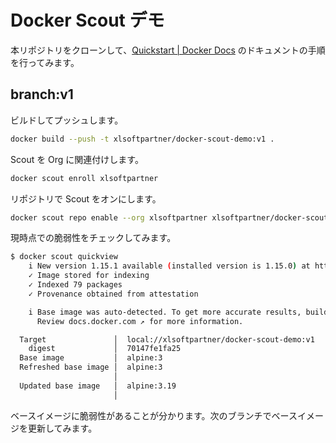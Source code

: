 # Docker Scout デモ

本リポジトリをクローンして、[Quickstart \| Docker Docs](https://docs.docker.com/scout/quickstart/) のドキュメントの手順を行ってみます。

## branch:v1

ビルドしてプッシュします。

```sh
docker build --push -t xlsoftpartner/docker-scout-demo:v1 .
```

Scout を Org に関連付けします。

```sh
docker scout enroll xlsoftpartner
```

リポジトリで Scout をオンにします。

```sh
docker scout repo enable --org xlsoftpartner xlsoftpartner/docker-scout-demo
```

現時点での脆弱性をチェックしてみます。

```sh
$ docker scout quickview
    i New version 1.15.1 available (installed version is 1.15.0) at https://github.com/docker/scout-cli
    ✓ Image stored for indexing
    ✓ Indexed 79 packages
    ✓ Provenance obtained from attestation

    i Base image was auto-detected. To get more accurate results, build images with max-mode provenance attestations.
      Review docs.docker.com ↗ for more information.

  Target               │  local://xlsoftpartner/docker-scout-demo:v1  │    2C    20H     8M     4L     1?
    digest             │  70147fe1fa25                                │
  Base image           │  alpine:3                                    │    2C    15H     7M     0L     1?
  Refreshed base image │  alpine:3                                    │    0C     0H     1M     0L
                       │                                              │    -2    -15     -6            -1
  Updated base image   │  alpine:3.19                                 │    0C     0H     1M     0L
                       │                                              │    -2    -15     -6            -1
```

ベースイメージに脆弱性があることが分かります。次のブランチでベースイメージを更新してみます。



